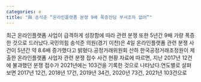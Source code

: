 ```yaml
---
categories: e
title: "與 송석준 “온라인플랫폼 분쟁 9배 폭증전담 부서조차 없어”"
---
```

최근 온라인플랫폼 사업이 급격하게 성장함에 따라 관련 분쟁 또한 5년간 9배 가량 폭증한 것으로 드러났다.국민의힘 송석준 의원(경기 이천)은 4일 온라인플랫폼 관련 분쟁 사건이 5년간 약 8.6배 증가했다고 밝혔다.공정거래위원회 산하 한국공정거래조정원이 제출한 온라인플랫폼 사업자 관련 분쟁 접수 사건 현황 자료에 따르면, 지난 2017년 12건에 불과했던 분쟁 접수가 2021년에는 103건을 기록한 것으로 나타났다.연도별로 살펴보면 2017년 12건, 2018년 17건, 2019년 34건, 2020년 73건, 2021년 103건으로